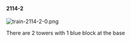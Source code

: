 #### 2114-2
![train-2114-2-0.png](https://github.com/lil-lab/nlvr/raw/master/nlvr/train/images/24/train-2114-2-0.png "train-2114-2-0.png")

There are 2 towers with 1 blue block at the base
